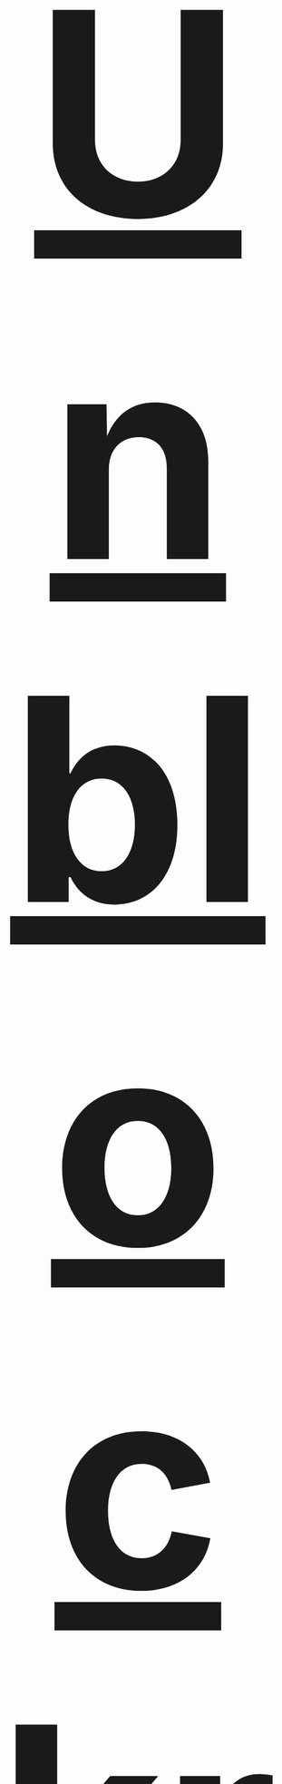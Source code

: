 <div align="center">
  <h1 style="font-size: 500px;"><a href="https://anno.villainsrule.xyz">Unblockrr</a></h1>
  <p>changed to anno due to blockers.</p>
</div>
